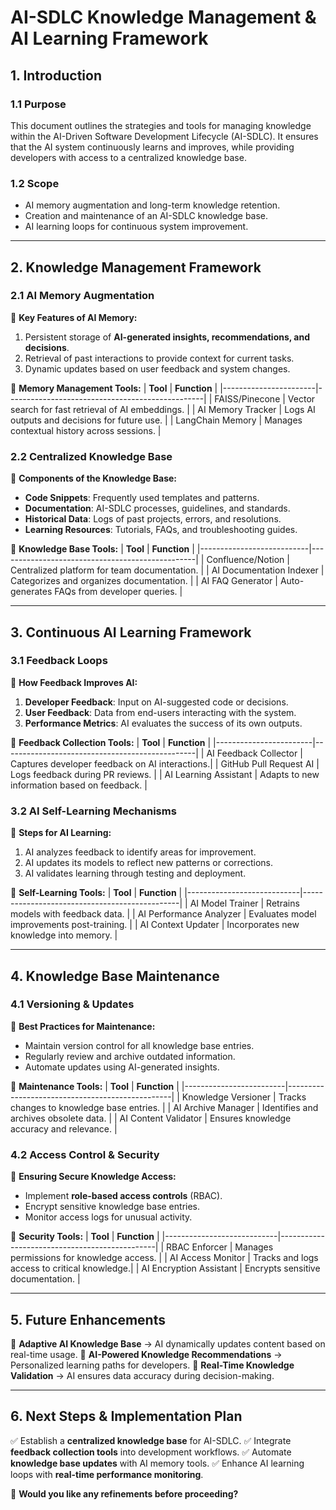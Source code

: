 # **AI-SDLC Knowledge Management & AI Learning Framework**

## **1. Introduction**

### **1.1 Purpose**
This document outlines the strategies and tools for managing knowledge within the AI-Driven Software Development Lifecycle (AI-SDLC). It ensures that the AI system continuously learns and improves, while providing developers with access to a centralized knowledge base.

### **1.2 Scope**
- AI memory augmentation and long-term knowledge retention.
- Creation and maintenance of an AI-SDLC knowledge base.
- AI learning loops for continuous system improvement.

---

## **2. Knowledge Management Framework**

### **2.1 AI Memory Augmentation**
📌 **Key Features of AI Memory:**
1. Persistent storage of **AI-generated insights, recommendations, and decisions**.
2. Retrieval of past interactions to provide context for current tasks.
3. Dynamic updates based on user feedback and system changes.

🔹 **Memory Management Tools:**
| **Tool**              | **Function**                                     |
|-----------------------|-------------------------------------------------|
| FAISS/Pinecone        | Vector search for fast retrieval of AI embeddings. |
| AI Memory Tracker     | Logs AI outputs and decisions for future use.    |
| LangChain Memory      | Manages contextual history across sessions.      |

### **2.2 Centralized Knowledge Base**
📌 **Components of the Knowledge Base:**
- **Code Snippets**: Frequently used templates and patterns.
- **Documentation**: AI-SDLC processes, guidelines, and standards.
- **Historical Data**: Logs of past projects, errors, and resolutions.
- **Learning Resources**: Tutorials, FAQs, and troubleshooting guides.

🔹 **Knowledge Base Tools:**
| **Tool**                  | **Function**                                     |
|---------------------------|-------------------------------------------------|
| Confluence/Notion         | Centralized platform for team documentation.    |
| AI Documentation Indexer  | Categorizes and organizes documentation.         |
| AI FAQ Generator          | Auto-generates FAQs from developer queries.      |

---

## **3. Continuous AI Learning Framework**

### **3.1 Feedback Loops**
📌 **How Feedback Improves AI:**
1. **Developer Feedback**: Input on AI-suggested code or decisions.
2. **User Feedback**: Data from end-users interacting with the system.
3. **Performance Metrics**: AI evaluates the success of its own outputs.

🔹 **Feedback Collection Tools:**
| **Tool**               | **Function**                                    |
|------------------------|------------------------------------------------|
| AI Feedback Collector  | Captures developer feedback on AI interactions.|
| GitHub Pull Request AI | Logs feedback during PR reviews.               |
| AI Learning Assistant  | Adapts to new information based on feedback.   |

### **3.2 AI Self-Learning Mechanisms**
📌 **Steps for AI Learning:**
1. AI analyzes feedback to identify areas for improvement.
2. AI updates its models to reflect new patterns or corrections.
3. AI validates learning through testing and deployment.

🔹 **Self-Learning Tools:**
| **Tool**                   | **Function**                                   |
|----------------------------|-----------------------------------------------|
| AI Model Trainer           | Retrains models with feedback data.          |
| AI Performance Analyzer    | Evaluates model improvements post-training.  |
| AI Context Updater         | Incorporates new knowledge into memory.      |

---

## **4. Knowledge Base Maintenance**

### **4.1 Versioning & Updates**
📌 **Best Practices for Maintenance:**
- Maintain version control for all knowledge base entries.
- Regularly review and archive outdated information.
- Automate updates using AI-generated insights.

🔹 **Maintenance Tools:**
| **Tool**                | **Function**                                     |
|-------------------------|-------------------------------------------------|
| Knowledge Versioner     | Tracks changes to knowledge base entries.       |
| AI Archive Manager      | Identifies and archives obsolete data.          |
| AI Content Validator    | Ensures knowledge accuracy and relevance.       |

### **4.2 Access Control & Security**
📌 **Ensuring Secure Knowledge Access:**
- Implement **role-based access controls** (RBAC).
- Encrypt sensitive knowledge base entries.
- Monitor access logs for unusual activity.

🔹 **Security Tools:**
| **Tool**                   | **Function**                                  |
|----------------------------|-----------------------------------------------|
| RBAC Enforcer             | Manages permissions for knowledge access.    |
| AI Access Monitor         | Tracks and logs access to critical knowledge.|
| AI Encryption Assistant   | Encrypts sensitive documentation.            |

---

## **5. Future Enhancements**
🔹 **Adaptive AI Knowledge Base** → AI dynamically updates content based on real-time usage.
🔹 **AI-Powered Knowledge Recommendations** → Personalized learning paths for developers.
🔹 **Real-Time Knowledge Validation** → AI ensures data accuracy during decision-making.

---

## **6. Next Steps & Implementation Plan**
✅ Establish a **centralized knowledge base** for AI-SDLC.
✅ Integrate **feedback collection tools** into development workflows.
✅ Automate **knowledge base updates** with AI memory tools.
✅ Enhance AI learning loops with **real-time performance monitoring**.

🚀 **Would you like any refinements before proceeding?**

